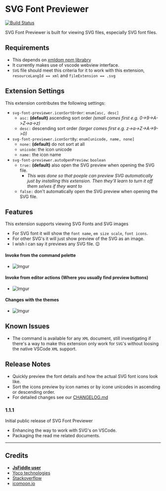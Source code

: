 # SVG Font Previewer

[![Build Status](https://travis-ci.org/nkokhelox/svg-font-viewer.svg?branch=master)](https://travis-ci.org/nkokhelox/svg-font-viewer)

SVG Font Previewer is built for viewing SVG files, especially SVG font files.

## Requirements
- This depends on [xmldom npm librabry](https://www.npmjs.com/package/xmldom)
- It currently makes use of vscode webview interface.
- `SVG` file should meet this criteria for it to work with this extension, `resourceLangId == xml` and `fileExtension == .svg`

## Extension Settings
This extension contributes the following settings:
- `svg-font-previewer.iconSortOrder`: `enum[asc, desc]` 
  - `asc:` **(default)** ascending sort order _(small comes first e.g. 0->9->A->Z->a->z)_
  - `desc:` descending sort order _(larger comes first e.g. z->a->Z->A->9->0)_
- `svg-font-previewer.iconSortBy`: `enum[unicode, name, none]`
  - `none:` **(default)** do not sort at all
  - `unicode`: the icon unicode
  - `name:` the icon name
- `svg-font-previewer.autoOpenPreview`: `boolean`
  - `true:` **(default)** also open the SVG preview when opening the SVG file.
    - _This was done so that poeple can preview SVG automatically just by installing this extension. Then they'll learn to turn it off them selves if they want to_
  - `false:` don't automatically open the SVG preview when opening the SVG file.

## Features
This extension supports viewing SVG Fonts and SVG images
- For SVG font it will show the `font name`, `em size scale`, `font icons`.
- For other SVG's it will just show preview of the SVG as an image.
- I wish i can say it previews any SVG file. 😉

#### Invoke from the command pelette
- ![Imgur](https://i.imgur.com/aAKukkJ.png)

#### Invoke from editor actions (Where you usually find preview buttons)
- ![Imgur](https://i.imgur.com/kQqXcr6.png)

#### Changes with the themes
- ![Imgur](https://i.imgur.com/oqkY9Zk.gif)

## Known Issues

- The command is available for any `XML` document, still investigating if there's a way to make this extension only work for `SVG`'s without loosing the native VSCode `XML` support.

## Release Notes

- Quickly preview the font details and how the actual SVG font icons look like.
- Sort the icons preview by icon names or by icone unicodes in ascending or descending order.
- For detailed changes see our [CHANGELOG.md](CHANGELOG.md)

### 1.1.1

Initial public release of SVG Font Previewer
- Enhancing the way to work with SVG's on VSCode.
- Packaging the read me related documents.

--------------------------------------

## Credits

* [**JsFiddle user**](http://jsfiddle.net/iegik/r4ckgdc0/)
* [Yoco technologies](https://www.yoco.co.za/careers#/)
* [Stackoverflow](https://stackoverflow.com/users/story/6941707)
* [icomoon.io](https://icomoon.io/)
